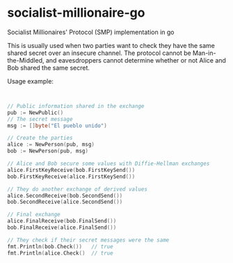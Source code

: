 # socialist-millionaire-go
Socialist Millionaires' Protocol (SMP) implementation in go

This is usually used when two parties want to check they have the same shared
secret over an insecure channel. The protocol cannot be Man-in-the-Middled, and
eavesdroppers cannot determine whether or not Alice and Bob shared the same
secret.

Usage example:
```go


// Public information shared in the exchange
pub := NewPublic()
// The secret message
msg := []byte("El pueblo unido")

// Create the parties
alice := NewPerson(pub, msg)
bob := NewPerson(pub, msg)

// Alice and Bob secure some values with Diffie-Hellman exchanges
alice.FirstKeyReceive(bob.FirstKeySend())
bob.FirstKeyReceive(alice.FirstKeySend())

// They do another exchange of derived values
alice.SecondReceive(bob.SecondSend())
bob.SecondReceive(alice.SecondSend())

// Final exchange
alice.FinalReceive(bob.FinalSend())
bob.FinalReceive(alice.FinalSend())

// They check if their secret messages were the same
fmt.Println(bob.Check())   // true
fmt.Println(alice.Check()  // true

```
